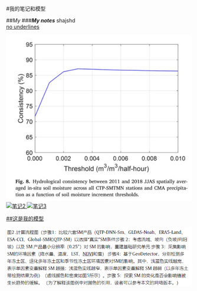 #我的笔记和模型

##_My_
###___My notes___
shajshd  
<u>no underlines<u>

![笔记1](images/5678.jpg)
![笔记2](images/note2.jpg)
![笔记3](images/note3.jpg)

##这是我的模型

![模型示例](videos/1234.jpg)
